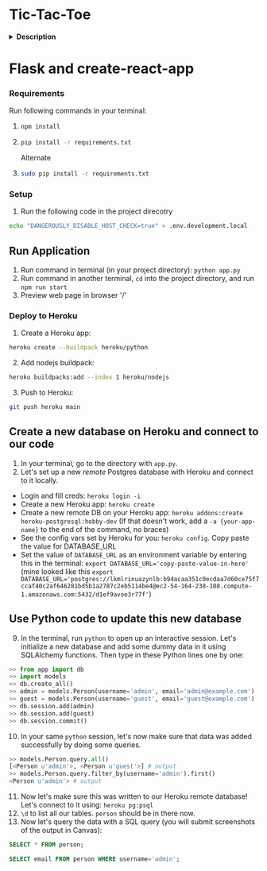 # Tic-Tac-Toe

<details>
    <summary><b>Description</b></summary>
    This project creates a simple tic tac toe multiplayer game. In this game, all the users who join the server are added to a queue. The first two users in the queue are assigned X and O respectively. The rest of the users are considered spectators, they cannot make a move but can see the live game. As the players in front of the queue logs out, the players behind are promoted. This game also tracks the score for each user who logged in and saves it in a database.

</details>

# Flask and create-react-app

### Requirements

Run following commands in your terminal:

1.  ```bash
    npm install
    ```
2.  ```bash
    pip install -r requirements.txt
    ```
    
    Alternate
    
2.  ```bash
    sudo pip install -r requirements.txt
    ```

### Setup

1. Run the following code in the project direcotry

```bash
echo "DANGEROUSLY_DISABLE_HOST_CHECK=true" > .env.development.local
```

## Run Application

1. Run command in terminal (in your project directory): `python app.py`
2. Run command in another terminal, `cd` into the project directory, and run `npm run start`
3. Preview web page in browser '/'

### Deploy to Heroku

1. Create a Heroku app:

```bash
heroku create --buildpack heroku/python
```

2. Add nodejs buildpack:

```bash
heroku buildpacks:add --index 1 heroku/nodejs
```

3. Push to Heroku:

```bash
git push heroku main
```

## Create a new database on Heroku and connect to our code

1. In your terminal, go to the directory with `app.py`.
2. Let's set up a new _remote_ Postgres database with Heroku and connect to it locally.

- Login and fill creds: `heroku login -i`
- Create a new Heroku app: `heroku create`
- Create a new remote DB on your Heroku app: `heroku addons:create heroku-postgresql:hobby-dev` (If that doesn't work, add a `-a {your-app-name}` to the end of the command, no braces)
- See the config vars set by Heroku for you: `heroku config`. Copy paste the value for DATABASE_URL
- Set the value of `DATABASE_URL` as an environment variable by entering this in the terminal: `export DATABASE_URL='copy-paste-value-in-here'` (mine looked like this `export DATABASE_URL='postgres://lkmlrinuazynlb:b94acaa351c0ecdaa7d60ce75f7ccaf40c2af646281bd5b1a2787c2eb5114be4@ec2-54-164-238-108.compute-1.amazonaws.com:5432/d1ef9avoe3r77f'`)

## Use Python code to update this new database

9. In the terminal, run `python` to open up an interactive session. Let's initialize a new database and add some dummy data in it using SQLAlchemy functions. Then type in these Python lines one by one:

```python
>> from app import db
>> import models
>> db.create_all()
>> admin = models.Person(username='admin', email='admin@example.com')
>> guest = models.Person(username='guest', email='guest@example.com')
>> db.session.add(admin)
>> db.session.add(guest)
>> db.session.commit()
```

10. In your same `python` session, let's now make sure that data was added successfully by doing some queries.

```python
>> models.Person.query.all()
[<Person u'admin'>, <Person u'guest'>] # output
>> models.Person.query.filter_by(username='admin').first()
<Person u'admin'> # output
```

11. Now let's make sure this was written to our Heroku remote database! Let's connect to it using: `heroku pg:psql`
12. `\d` to list all our tables. `person` should be in there now.
13. Now let's query the data with a SQL query (you will submit screenshots of the output in Canvas):

```SQL
SELECT * FROM person;
```

```SQL
SELECT email FROM person WHERE username='admin';
```
